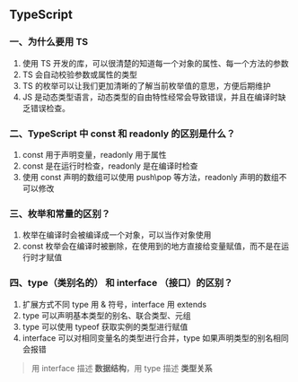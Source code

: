 ## TypeScript

### **一、为什么要用 TS**

1. 使用 TS 开发的库，可以很清楚的知道每一个对象的属性、每一个方法的参数
2. TS 会自动校验参数或属性的类型
3. TS 的枚举可以让我们更加清晰的了解当前枚举值的意思，方便后期维护
4. JS 是动态类型语言，动态类型的自由特性经常会导致错误，并且在编译时缺乏错误检查。

### **二、TypeScript 中 const 和 readonly 的区别是什么？**

1. const 用于声明变量，readonly 用于属性
2. const 是在运行时检查，readonly 是在编译时检查
3. 使用 const 声明的数组可以使用 push\pop 等方法，readonly 声明的数组不可以修改

### **三、枚举和常量的区别？**

1. 枚举在编译时会被编译成一个对象，可以当作对象使用
2. const 枚举会在编译时被删除，在使用到的地方直接给变量赋值，而不是在运行时才赋值

### **四、type（类别名的） 和 interface （接口）的区别？**

1. 扩展方式不同 type 用 & 符号，interface 用 extends
2. type 可以声明基本类型的别名、联合类型、元组
3. type 可以使用 typeof 获取实例的类型进行赋值
4. interface 可以对相同变量名的类型进行合并，type 如果声明类型的别名相同会报错

> 用 interface 描述 **数据结构**，用 type 描述 **类型关系**

[comment]: <> (### **五、TypeScript 中 any,never,unknown 和 viod 有什么区别？**)

[comment]: <> (1.)
